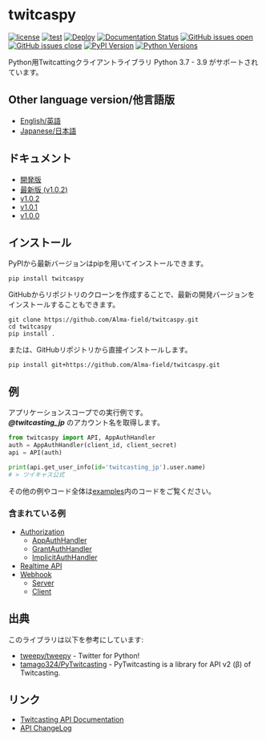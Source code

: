 # twitcaspy
[![license](https://img.shields.io/badge/license-MIT-blue.svg)](https://github.com/Alma-field/twitcaspy/blob/master/LICENSE)
[![test](https://github.com/Alma-field/twitcaspy/actions/workflows/test.yml/badge.svg?branch=master)](https://github.com/Alma-field/twitcaspy/actions/workflows/test.yml)
[![Deploy](https://github.com/Alma-field/twitcaspy/actions/workflows/deploy.yml/badge.svg)](https://github.com/Alma-field/twitcaspy/actions/workflows/deploy.yml)
[![Documentation Status](https://readthedocs.org/projects/twitcaspy/badge/?version=latest)](http://twitcaspy.alma-field.com/ja/latest/?badge=latest)
[![GitHub issues open](https://img.shields.io/github/issues/Alma-field/twitcaspy.svg)](https://github.com/Alma-field/twitcaspy/issues?q=is%3Aopen+is%3Aissue)
[![GitHub issues close](https://img.shields.io/github/issues-closed-raw/Alma-field/twitcaspy.svg)](https://github.com/Alma-field/twitcaspy/issues?q=is%3Aclose+is%3Aissue)
[![PyPI Version](https://img.shields.io/pypi/v/twitcaspy?label=PyPI)](https://pypi.org/project/twitcaspy/)
[![Python Versions](https://img.shields.io/pypi/pyversions/twitcaspy?label=Python)](https://pypi.org/project/twitcaspy/)

Python用Twitcattingクライアントライブラリ
Python 3.7 - 3.9 がサポートされています。

## Other language version/他言語版
 - [English/英語](README.md)
 - [Japanese/日本語](README_JA.md)

## ドキュメント
 - [開発版](https://twitcaspy.alma-field.com/ja/latest)
 - [最新版 (v1.0.2)](https://twitcaspy.alma-field.com/ja/stable)
 - [v1.0.2](https://twitcaspy.alma-field.com/ja/1.0.2)
 - [v1.0.1](https://twitcaspy.alma-field.com/ja/1.0.1)
 - [v1.0.0](https://twitcaspy.alma-field.com/ja/1.0.0)

## インストール
PyPIから最新バージョンはpipを用いてインストールできます。
```
pip install twitcaspy
```

GitHubからリポジトリのクローンを作成することで、最新の開発バージョンをインストールすることもできます。
```
git clone https://github.com/Alma-field/twitcaspy.git
cd twitcaspy
pip install .
```

または、GitHubリポジトリから直接インストールします。
```
pip install git+https://github.com/Alma-field/twitcaspy.git
```

## 例
アプリケーションスコープでの実行例です。    
***@twitcasting_jp*** のアカウント名を取得します。
```python
from twitcaspy import API, AppAuthHandler
auth = AppAuthHandler(client_id, client_secret)
api = API(auth)

print(api.get_user_info(id='twitcasting_jp').user.name)
# > ツイキャス公式
```

その他の例やコード全体は[examples](https://github.com/Alma-field/twitcaspy/tree/master/examples)内のコードをご覧ください。
### 含まれている例
 - [Authorization](https://github.com/Alma-field/twitcaspy/tree/master/examples/auth)
   - [AppAuthHandler](https://github.com/Alma-field/twitcaspy/tree/master/examples/auth/app.py)
   - [GrantAuthHandler](https://github.com/Alma-field/twitcaspy/tree/master/examples/auth/grant.py)
   - [ImplicitAuthHandler](https://github.com/Alma-field/twitcaspy/tree/master/examples/auth/implicit.py)
 - [Realtime API](https://github.com/Alma-field/twitcaspy/blob/master/examples/realtime)
 - [Webhook](https://github.com/Alma-field/twitcaspy/blob/master/examples/webhook)
   - [Server](https://github.com/Alma-field/twitcaspy/blob/master/examples/webhook/server.py)
   - [Client](https://github.com/Alma-field/twitcaspy/blob/master/examples/webhook/client.py)

## 出典
このライブラリは以下を参考にしています:
 - [tweepy/tweepy](https://github.com/tweepy/tweepy) - Twitter for Python!
 - [tamago324/PyTwitcasting](https://github.com/tamago324/PyTwitcasting) - PyTwitcasting is a library for API v2 (β) of Twitcasting.

## リンク
 - [Twitcasting API Documentation](https://apiv2-doc.twitcasting.tv/)
 - [API ChangeLog](https://github.com/twitcasting/PublicApiV2/blob/master/CHANGELOG.md)
